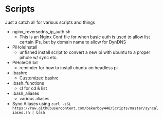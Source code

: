 # Scripts

Just a catch all for various scripts and things

- nginx_reversedns_ip_auth.sh
  - This is an Nginx Conf file for when basic auth is used to allow list certain IPs, but by domain name to allow for DynDNS
- PiHoleInstall
  - unfished install script to convert a new pi with ubuntu to a proper pihole w/ sync etc.
- PiHoleOS.txt
  - reminder for how to install ubuntu on headless pi
- .bashrc
  - Customized bashrc
- .bash_functions
  - cl for cd & list
- .bash_aliases
  - various aliases
- Sync Aliases using `curl -sSL https://raw.githubusercontent.com/bakerboy448/Scripts/master/syncaliases.sh | bash`
